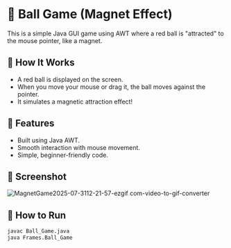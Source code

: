 # 🎯 Ball Game (Magnet Effect)

This is a simple Java GUI game using AWT where a red ball is "attracted" to the mouse pointer, like a magnet.

## 🧲 How It Works

- A red ball is displayed on the screen.
- When you move your mouse or drag it, the ball moves against the pointer.
- It simulates a magnetic attraction effect!

## 🧪 Features

- Built using Java AWT.
- Smooth interaction with mouse movement.
- Simple, beginner-friendly code.

## 📸 Screenshot

![MagnetGame2025-07-3112-21-57-ezgif com-video-to-gif-converter](https://github.com/user-attachments/assets/86b0b5f1-0343-4520-8afc-cd487f0ce3e9)



## 🚀 How to Run

```bash
javac Ball_Game.java
java Frames.Ball_Game
